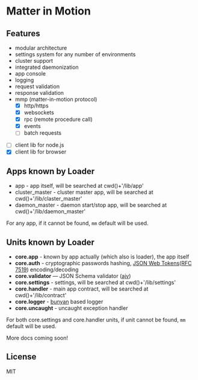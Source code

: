 # Matter in Motion

## Features
* modular architecture
* settings system for any number of environments
* cluster support
* integrated daemonization
* app console
* logging
* request validation
* response validation
* mmp (matter-in-motion protocol)
  - [x] http/https
  - [x] websockets
  - [x] rpc (remote procedure call)
  - [x] events
  - [ ] batch requests
- [ ] client lib for node.js
- [x] client lib for browser

## Apps known by Loader

* app - app itself, will be searched at cwd()+'/lib/app'
* cluster_master - cluster master app, will be searched at cwd()+'/lib/claster_master'
* daemon_master - daemon start/stop app, will be searched at cwd()+'/lib/daemon_master'

For any app, if it cannot be found, `mm` default will be used.

## Units known by Loader

* **core.app** - known by app actually (which also is loader), the app itself
* **core.auth** - cryptographic passwords hashing, [JSON Web Tokens](https://jwt.io)([RFC 7519](https://tools.ietf.org/html/rfc7519)) encoding/decoding
* **core.validator** — JSON Schema validator ([ajv](https://github.com/epoberezkin/ajv))
* **core.settings** - settings, will be searched at cwd()+'/lib/settings'
* **core.handler** - main app contract, will be searched at cwd()+'/lib/contract'
* **core.logger** - [bunyan](https://github.com/trentm/node-bunyan) based logger
* **core.uncaught** - uncaught exception handler

For both core.settings and core.handler units, if unit cannot be found, `mm` default will be used.

More docs coming soon!

## License

MIT
